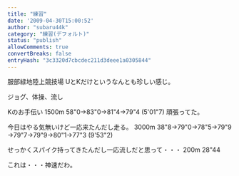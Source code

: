 ```yaml
---
title: "練習"
date: '2009-04-30T15:00:52'
author: "subaru44k"
category: "練習(デフォルト)"
status: "publish"
allowComments: true
convertBreaks: false
entryHash: "3c3320d7cbcdec211d3deee1a0305844"
---
```

服部緑地陸上競技場
UとKだけというなんとも珍しい感じ。

ジョグ、体操、流し

Kのお手伝い
1500m
58"0→83"0→81"4→79"4 (5'01"7)
頑張ってた。

今日はやる気無いけど一応来たんだし走る。
3000m
38"8→79"0→78"5→79"9
→79"7→79"9→80"1→77"3 (9'53"2)

せっかくスパイク持ってきたんだし一応流しだと思って・・・
200m
28"44

これは・・・神速だわ。
